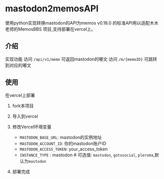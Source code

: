 # mastodon2memosAPI

使用python实现转换mastodon的API为memos v0.18.0 的标准API用以适配木木老师的MemosBBS 项目,支持部署在vercel上。

## 介绍

 
实现功能 
访问 `/api/v1/memo` 可返回mastodon的嘟文
访问 `/m/{memoID}`  可跳转到对应的嘟文

## 使用

在vercel上部署
1. fork本项目
2. 导入到vercel

3. 修改Vercel环境变量
   - `MASTODON_BASE_URL`: mastodon的实例地址
   - `MASTODON_ACCOUNT_ID`: 你的mastodon账户ID
   - `MASTODON_ACCESS_TOKEN`: your_access_token 
   - `INSTANCE_TYPE` : mastodon  # 可选值: `mastodon`, `gotosocial`, `pleroma`,默认为`mastodon`
4. 部署完成
